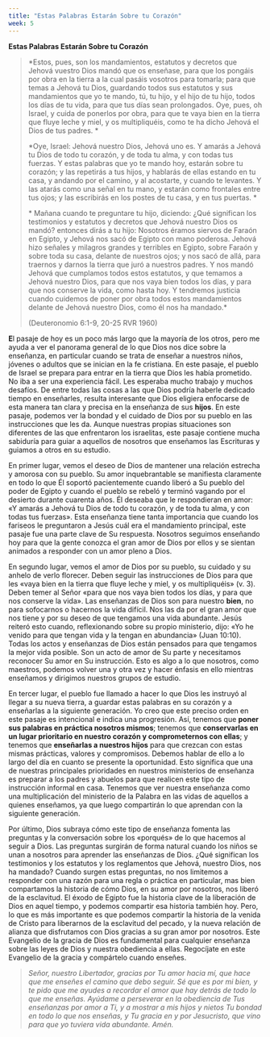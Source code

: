 ```yaml
---
title: "Estas Palabras Estarán Sobre tu Corazón"
week: 5
---
```


**Estas Palabras Estarán Sobre tu Corazón**

> *Estos, pues, son los mandamientos, estatutos y decretos que Jehová
> vuestro Dios mandó que os enseñase, para que los pongáis por obra en
> la tierra a la cual pasáis vosotros para tomarla; para que temas a
> Jehová tu Dios, guardando todos sus estatutos y sus mandamientos que
> yo te mando, tú, tu hijo, y el hijo de tu hijo, todos los días de tu
> vida, para que tus días sean prolongados. Oye, pues, oh Israel, y
> cuida de ponerlos por obra, para que te vaya bien en la tierra que
> fluye leche y miel, y os multipliquéis, como te ha dicho Jehová el
> Dios de tus padres. *
>
> *Oye, Israel: Jehová nuestro Dios, Jehová uno es. Y amarás a Jehová tu
> Dios de todo tu corazón, y de toda tu alma, y con todas tus fuerzas. Y
> estas palabras que yo te mando hoy, estarán sobre tu corazón; y las
> repetirás a tus hijos, y hablarás de ellas estando en tu casa, y
> andando por el camino, y al acostarte, y cuando te levantes. Y las
> atarás como una señal en tu mano, y estarán como frontales entre tus
> ojos; y las escribirás en los postes de tu casa, y en tus puertas. *
>
> * Mañana cuando te preguntare tu hijo, diciendo: ¿Qué significan los
> testimonios y estatutos y decretos que Jehová nuestro Dios os
> mandó? entonces dirás a tu hijo: Nosotros éramos siervos de Faraón en
> Egipto, y Jehová nos sacó de Egipto con mano poderosa. Jehová hizo
> señales y milagros grandes y terribles en Egipto, sobre Faraón y sobre
> toda su casa, delante de nuestros ojos; y nos sacó de allá, para
> traernos y darnos la tierra que juró a nuestros padres. Y nos mandó
> Jehová que cumplamos todos estos estatutos, y que temamos a Jehová
> nuestro Dios, para que nos vaya bien todos los días, y para que nos
> conserve la vida, como hasta hoy. Y tendremos justicia cuando cuidemos
> de poner por obra todos estos mandamientos delante de Jehová nuestro
> Dios, como él nos ha mandado.*
>
> (Deuteronomio 6:1-9, 20-25 RVR 1960)

**E**l pasaje de hoy es un poco más largo que la mayoría de los otros,
pero me ayuda a ver el panorama general de lo que Dios nos dice sobre la
enseñanza, en particular cuando se trata de enseñar a nuestros niños,
jóvenes o adultos que se inician en la fe cristiana. En este pasaje, el
pueblo de Israel se prepara para entrar en la tierra que Dios les había
prometido. No iba a ser una experiencia fácil. Les esperaba mucho
trabajo y muchos desafíos. De entre todas las cosas a las que Dios
podría haberle dedicado tiempo en enseñarles, resulta interesante que
Dios eligiera enfocarse de esta manera tan clara y precisa en la
enseñanza de sus **hijos**. En este pasaje, podemos ver la bondad y el
cuidado de Dios por su pueblo en las instrucciones que les da. Aunque
nuestras propias situaciones son diferentes de las que enfrentaron los
israelitas, este pasaje contiene mucha sabiduría para guiar a aquellos
de nosotros que enseñamos las Escrituras y guiamos a otros en su
estudio.

En primer lugar, vemos el deseo de Dios de mantener una relación
estrecha y amorosa con su pueblo. Su amor inquebrantable se manifiesta
claramente en todo lo que Él soportó pacientemente cuando liberó a Su
pueblo del poder de Egipto y cuando el pueblo se rebeló y terminó
vagando por el desierto durante cuarenta años. Él deseaba que le
respondieran en amor: «Y amarás a Jehová tu Dios de todo tu corazón, y
de toda tu alma, y con todas tus fuerzas». Esta enseñanza tiene tanta
importancia que cuando los fariseos le preguntaron a Jesús cuál era el
mandamiento principal, este pasaje fue una parte clave de Su respuesta.
Nosotros seguimos enseñando hoy para que la gente conozca el gran amor
de Dios por ellos y se sientan animados a responder con un amor pleno a
Dios.

En segundo lugar, vemos el amor de Dios por su pueblo, su cuidado y su
anhelo de verlo florecer. Deben seguir las instrucciones de Dios para
que les «vaya bien en la tierra que fluye leche y miel, y os
multipliquéis» (v. 3). Deben temer al Señor «para que nos vaya bien
todos los días, y para que nos conserve la vida». Las enseñanzas de Dios
son para nuestro **bien**, no para sofocarnos o hacernos la vida
difícil. Nos las da por el gran amor que nos tiene y por su deseo de que
tengamos una vida abundante. Jesús reiteró esto cuando, reflexionando
sobre su propio ministerio, dijo: «Yo he venido para que tengan vida y
la tengan en abundancia» (Juan 10:10). Todas los actos y enseñanzas de
Dios están pensados para que tengamos la mejor vida posible. Son un acto
de amor de Su parte y necesitamos reconocer Su amor en Su instrucción.
Esto es algo a lo que nosotros, como maestros, podemos volver una y otra
vez y hacer énfasis en ello mientras enseñamos y dirigimos nuestros
grupos de estudio.

En tercer lugar, el pueblo fue llamado a hacer lo que Dios les instruyó
al llegar a su nueva tierra, a guardar estas palabras en su corazón y a
enseñarlas a la siguiente generación. Yo creo que este preciso orden en
este pasaje es intencional e indica una progresión. Así, tenemos que
**poner sus palabras en práctica nosotros mismos**; tenemos que
**conservarlas en un lugar prioritario en nuestro corazón y
comprometernos con ellas**; y tenemos que **enseñarlas a nuestros
hijos** para que crezcan con estas mismas prácticas, valores y
compromisos. Debemos hablar de ello a lo largo del día en cuanto se
presente la oportunidad. Esto significa que una de nuestras principales
prioridades en nuestros ministerios de enseñanza es preparar a los
padres y abuelos para que realicen este tipo de instrucción informal en
casa. Tenemos que ver nuestra enseñanza como una multiplicación del
ministerio de la Palabra en las vidas de aquellos a quienes enseñamos,
ya que luego compartirán lo que aprendan con la siguiente generación.

Por último, Dios subraya cómo este tipo de enseñanza fomenta las
preguntas y la conversación sobre los «porqués» de lo que hacemos al
seguir a Dios. Las preguntas surgirán de forma natural cuando los niños
se unan a nosotros para aprender las enseñanzas de Dios. ¿Qué significan
los testimonios y los estatutos y los reglamentos que Jehová, nuestro
Dios, nos ha mandado? Cuando surgen estas preguntas, no nos limitemos a
responder con una razón para una regla o práctica en particular, mas
bien compartamos la historia de cómo Dios, en su amor por nosotros, nos
liberó de la esclavitud. El éxodo de Egipto fue la historia clave de la
liberación de Dios en aquel tiempo, y podemos compartir esa historia
también hoy. Pero, lo que es más importante es que podemos compartir la
historia de la venida de Cristo para liberarnos de la esclavitud del
pecado, y la nueva relación de alianza que disfrutamos con Dios gracias
a su gran amor por nosotros. Este Evangelio de la gracia de Dios es
fundamental para cualquier enseñanza sobre las leyes de Dios y nuestra
obediencia a ellas. Regocíjate en este Evangelio de la gracia y
compártelo cuando enseñes.

> *Señor, nuestro Libertador, gracias por Tu amor hacia mí, que hace que
> me enseñes el camino que debo seguir. Sé que es por mi bien, y te pido
> que me ayudes a recordar el amor que hay detrás de todo lo que me
> enseñas. Ayúdame a perseverar en la obediencia de Tus enseñanzas por
> amor a Ti, y a mostrar a mis hijos y nietos Tu bondad en todo lo que
> nos enseñas, y Tu gracia en y por Jesucristo, que vino para que yo
> tuviera vida abundante. Amén.*
